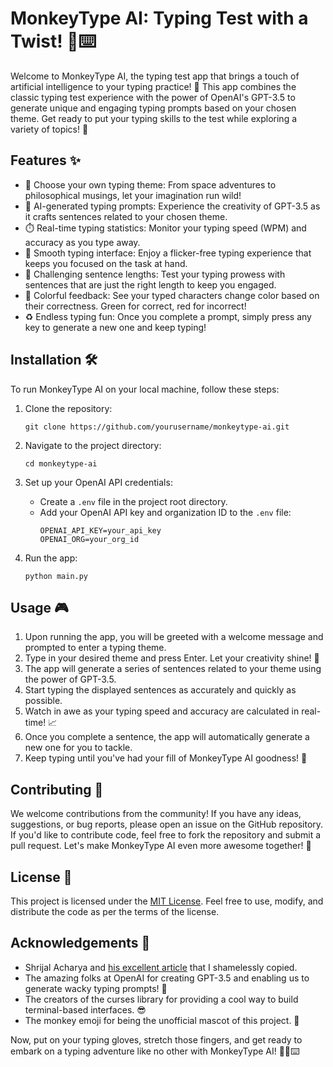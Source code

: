# MonkeyType AI: Typing Test with a Twist! 🐒⌨️

Welcome to MonkeyType AI, the typing test app that brings a touch of artificial intelligence to your typing practice! 🎉 This app combines the classic typing test experience with the power of OpenAI's GPT-3.5 to generate unique and engaging typing prompts based on your chosen theme. Get ready to put your typing skills to the test while exploring a variety of topics! 🚀

## Features ✨

- 🎨 Choose your own typing theme: From space adventures to philosophical musings, let your imagination run wild!
- 🤖 AI-generated typing prompts: Experience the creativity of GPT-3.5 as it crafts sentences related to your chosen theme.
- ⏱️ Real-time typing statistics: Monitor your typing speed (WPM) and accuracy as you type away.
- 🎥 Smooth typing interface: Enjoy a flicker-free typing experience that keeps you focused on the task at hand.
- 🎯 Challenging sentence lengths: Test your typing prowess with sentences that are just the right length to keep you engaged.
- 🌈 Colorful feedback: See your typed characters change color based on their correctness. Green for correct, red for incorrect!
- ♻️ Endless typing fun: Once you complete a prompt, simply press any key to generate a new one and keep typing!

## Installation 🛠️

To run MonkeyType AI on your local machine, follow these steps:

1. Clone the repository:
   ```
   git clone https://github.com/yourusername/monkeytype-ai.git
   ```

2. Navigate to the project directory:
   ```
   cd monkeytype-ai
   ```

3. Set up your OpenAI API credentials:
   - Create a `.env` file in the project root directory.
   - Add your OpenAI API key and organization ID to the `.env` file:
     ```
     OPENAI_API_KEY=your_api_key
     OPENAI_ORG=your_org_id
     ```

4. Run the app:
   ```
   python main.py
   ```

## Usage 🎮

1. Upon running the app, you will be greeted with a welcome message and prompted to enter a typing theme.
2. Type in your desired theme and press Enter. Let your creativity shine! 🌟
3. The app will generate a series of sentences related to your theme using the power of GPT-3.5.
4. Start typing the displayed sentences as accurately and quickly as possible.
5. Watch in awe as your typing speed and accuracy are calculated in real-time! 📈
6. Once you complete a sentence, the app will automatically generate a new one for you to tackle.
7. Keep typing until you've had your fill of MonkeyType AI goodness! 🍌

## Contributing 🤝

We welcome contributions from the community! If you have any ideas, suggestions, or bug reports, please open an issue on the GitHub repository. If you'd like to contribute code, feel free to fork the repository and submit a pull request. Let's make MonkeyType AI even more awesome together! 💪

## License 📄

This project is licensed under the [MIT License](LICENSE). Feel free to use, modify, and distribute the code as per the terms of the license.

## Acknowledgements 🙏

- Shrijal Acharya and [his excellent article](https://dev.to/shricodev/build-your-own-cli-version-of-monkeytype-bm7) that I shamelessly copied. 
- The amazing folks at OpenAI for creating GPT-3.5 and enabling us to generate wacky typing prompts! 🤖
- The creators of the curses library for providing a cool way to build terminal-based interfaces. 😎
- The monkey emoji for being the unofficial mascot of this project. 🐒

Now, put on your typing gloves, stretch those fingers, and get ready to embark on a typing adventure like no other with MonkeyType AI! 🎉🐒⌨️
